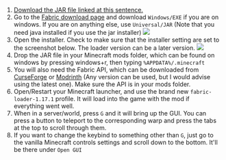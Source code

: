 1. [Download the JAR file linked at this sentence.](https://s3.amazonaws.com/files.enjin.com/483843/modules/forum/attachments/ac_qol-0.1.0_1627783132.jar)
2. Go to the [Fabric download page](https://fabricmc.net/use/) and download `Windows/EXE` if you are on windows. If you are on anything else, use `Universal/JAR` (Note that you need java installed if you use the jar installer)
![](https://cdn.discordapp.com/attachments/839983231984992266/871202089517330462/unknown.png)
3. Open the installer. Check to make sure that the installer setting are set to the screenshot below. The loader version can be a later version.
![](https://cdn.discordapp.com/attachments/839983231984992266/871202386813780039/unknown.png)
4. Drop the JAR file in your Minecraft mods folder, which can be found on windows by pressing windows+r, then typing `%APPDATA%/.minecraft`
5. You will also need the Fabric API, which can be downloaded from [CurseForge](https://www.curseforge.com/minecraft/mc-mods/fabric-api/files) or [Modrinth](https://modrinth.com/mod/fabric-api/versions) (Any version can be used, but I would advise using the latest one). Make sure the API is in your mods folder.
6. Open/Restart your Minecraft launcher, and use the brand new `fabric-loader-1.17.1` profile. It will load into the game with the mod if everything went well.
7. When in a server/world, press `G` and it will bring up the GUI. You can press a button to teleport to the corresponding warp and press the tabs at the top to scroll through them.
8. If you want to change the keybind to something other than `G`, just go to the vanilla Minecraft controls settings and scroll down to the bottom. It'll be there under `Open GUI`
